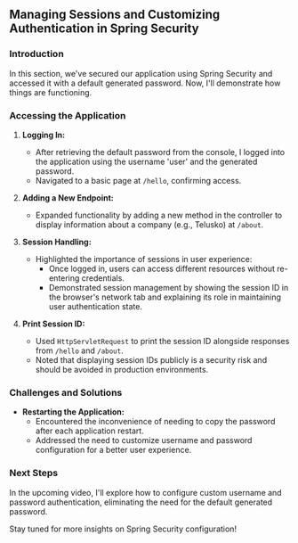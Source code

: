 ## Managing Sessions and Customizing Authentication in Spring Security

### Introduction

In this section, we've secured our application using Spring Security and accessed it with a default generated password. Now, I'll demonstrate how things are functioning.

### Accessing the Application

1. **Logging In:**

   - After retrieving the default password from the console, I logged into the application using the username 'user' and the generated password.
   - Navigated to a basic page at `/hello`, confirming access.

2. **Adding a New Endpoint:**

   - Expanded functionality by adding a new method in the controller to display information about a company (e.g., Telusko) at `/about`.

3. **Session Handling:**

   - Highlighted the importance of sessions in user experience:
     - Once logged in, users can access different resources without re-entering credentials.
     - Demonstrated session management by showing the session ID in the browser's network tab and explaining its role in maintaining user authentication state.

4. **Print Session ID:**
   - Used `HttpServletRequest` to print the session ID alongside responses from `/hello` and `/about`.
   - Noted that displaying session IDs publicly is a security risk and should be avoided in production environments.

### Challenges and Solutions

- **Restarting the Application:**
  - Encountered the inconvenience of needing to copy the password after each application restart.
  - Addressed the need to customize username and password configuration for a better user experience.

### Next Steps

In the upcoming video, I'll explore how to configure custom username and password authentication, eliminating the need for the default generated password.

Stay tuned for more insights on Spring Security configuration!
